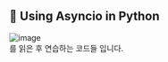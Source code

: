 ## 🐸 Using Asyncio in Python

![image](https://github.com/leehjhjhj/asyncio-playground/assets/102458609/5542e303-b0b1-4f77-8b66-b6816e9079d3)<br>
를 읽은 후 연습하는 코드들 입니다.
